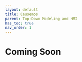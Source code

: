 ```yaml
---
layout: default
title: Causemos
parent: Top-Down Modeling and HMI
has_toc: true
nav_order: 1
---
```


# Coming Soon